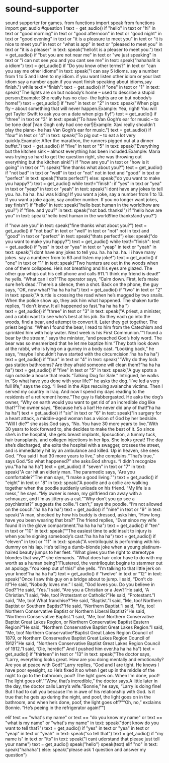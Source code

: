 # sound-supporter
sound supporter for games.
from functions import speak
from functions import get_audio
#question 1
text = get_audio()
if "hello" in text or "hi" in text or "good morning" in text or "good afternoon" in text or "good night" in text or "good evening" in text or "it is a pleasure to meet you" in text or "it is nice to meet you" in text or "what is app" in text or "pleased to meet you" in text or "it is a pleaser" in text:
	speak("hello!it is a pleaser to meet you.")
	text = get_audio()
	if "but you are not near me" in text or "we just speaking" in text or "i can not see you and you cant see me" in text:
		speak("hahaha!it is a idiom")
		text = get_audio()
		if "Do you know other terms?" in text or "can you say me other idioms" in text:
			speak("i can say 5 idioms. say a number from 1 to 5 and listen to my idiom. if you want listen other idiom or your last idiom say a number again.if you want finish speaking about idioms,say finish.")
			while text!="finish":
				text = get_audio()
				if "one" in text or "1" in text:
					speak("The lights are on but nobody’s home – used to describe a stupid person.Example: She really has no clue- the lights are on but nobody’s home!")
				text = get_audio()
				if "two" in text or "2" in text:
					speak("When pigs fly – about something that will never happen.Example: Yea, right! You will get Taylor Swift to ask you on a date when pigs fly!")
				text = get_audio()
				if "three" in text or "3" in text:
					speak("To have Van Gogh’s ear for music – to be tone deaf |Van Gogh only had one ear!|Example: Xavi really shouldn’t play the piano- he has Van Gogh’s ear for music.")
				text = get_audio()
				if "four" in text or "4" in text:
					speak("To pig out – to eat a lot very quickly.Example: After the marathon, the runners pigged out at a dinner buffet.")
				text = get_audio()
				if "five" in text or "5" in text:
					speak("Everything but the kitchen sink – almost everything has been included.Example: Maria was trying so hard to get the question right, she was throwing out everything but the kitchen sink!")
if "how are you" in text or "how is it going" in text or "":
	speak("fine thanks what about you?")
	text = get_audio()
	if "not bad" in text or "well" in text or "not" not in text and "good" in text or "perfect" in text:
		speak("thats perfect!")
	else:
		speak("do you want to make you happy?")
		text = get_audio()
		while text!="finish":
			if "yes" in text or "yea" in text or "yeap" in text or "yeah" in text:
				speak("i dont have any jokes to tell you. ha. ha ha. ha.i was kiding! If you want a joke, say a number from 1 to 13. If you want a joke again, say another number. If you no longer want jokes, say finish")
			if "hello" in text:
	speak("hello best human in the world!how are you?")
	if "fine. and you?" in text:
		speak("not bad. thanks!")
if "hello how are you" in text:
	speak("hello best human in the world!fine thanks!and you?")

if "how are you" in text:
	speak("fine thanks what about you?")
	text = get_audio()
	if "not bad" in text or "well" in text or "not" not in text and "good" in text or "perfect" in text:
		speak("thats perfect!")
	else:
		speak("do you want to make you happy?")
		text = get_audio()
		while text!="finish":
			text = get_audio()
			if "yes" in text or "yea" in text or "yeap" in text or "yeah" in text:
				speak("i dont have any jokes to tell you. ha. ha ha. ha. i i have many jokes. say a numbeer from  to 63 and listen my joke!")
			text = get_audio()
			if "one" in text or "1" in text:
				speak("Two hunters are out in the woods when one of them collapses. He’s not breathing and his eyes are glazed. The other guy whips out his cell phone and calls 911.“I think my friend is dead!” he yells. “What can I do?”The operator says, “Calm down. First, let’s make sure he’s dead.”There’s a silence, then a shot. Back on the phone, the guy says, “OK, now what?”ha ha ha ha")
			text = get_audio()
			if "two" in text or "2" in text:
				speak("A turtle is crossing the road when he’s mugged by two snails. When the police show up, they ask him what happened. The shaken turtle replies, “I don’t know. It all happened so fast.”ha ha ha ha ")		
			text = get_audio()
			if "three" in text or "3" in text:
				speak("A priest, a minister, and a rabbi want to see who’s best at his job. So they each go into the woods, find a bear, and attempt to convert it. Later they get together. The priest begins: “When I found the bear, I read to him from the Catechism and sprinkled him with holy water. Next week is his First Communion.”“I found a bear by the stream,” says the minister, “and preached God’s holy word. The bear was so mesmerized that he let me baptize him.”They both look down at the rabbi, who is lying on a gurney in a body cast. “Looking back,” he says, “maybe I shouldn’t have started with the circumcision.”ha ha ha ha")
			text = get_audio()
			if "four" in text or "4" in text:
				speak("“Why do they lock gas station bathrooms? Are they afraid someone will clean them?”ha ha ha ha")
			text = get_audio()
			if "five" in text or "5" in text:
				speak("A guy spots a sign outside a house that reads “Talking Dog for Sale.” Intrigued, he walks in.“So what have you done with your life?” he asks the dog.“I’ve led a very full life,” says the dog. “I lived in the Alps rescuing avalanche victims. Then I served my country in Iraq. And now I spend my days reading to the residents of a retirement home.”The guy is flabbergasted. He asks the dog’s owner, “Why on earth would you want to get rid of an incredible dog like that?”The owner says, “Because he’s a liar! He never did any of that!”ha ha ha ha")
			text = get_audio()
			if "six" in text or "6" in text:
				speak("In surgery for a heart attack, a middle-aged woman has a vision of God by her bedside. “Will I die?” she asks.God says, “No. You have 30 more years to live.”With 30 years to look forward to, she decides to make the best of it. So since she’s in the hospital, she gets breast implants, liposuction, a tummy tuck, hair transplants, and collagen injections in her lips. She looks great! The day she’s discharged, she exits the hospital with a swagger, crosses the street, and is immediately hit by an ambulance and killed. Up in heaven, she sees God. “You said I had 30 more years to live,” she complains.“That’s true,” says God.“So what happened?” she asks.God shrugs. “I didn’t recognize you.”ha ha ha ha")
			text = get_audio()
			if "seven" in text or "7" in text:
				speak("A car hit an elderly man. The paramedic says, “Are you comfortable?”The man says, “I make a good living.”")
			text = get_audio()
			if "eight" in text or "8" in text:
				speak("A poodle and a collie are walking together when the poodle suddenly unloads on his friend. “My life is a mess,” he says. “My owner is mean, my girlfriend ran away with a schnauzer, and I’m as jittery as a cat.”“Why don’t you go see a psychiatrist?” suggests the collie.“I can’t,” says the poodle. “I’m not allowed on the couch.”ha ha ha ha")
			text = get_audio()
			if "nine" in text or "9" in text:
				speak("A man, shocked by how his buddy is dressed, asks him, “How long have you been wearing that bra?” The friend replies, “Ever since my wife found it in the glove compartment.”ha ha ha ha")
			text = get_audio()
			if "ten" in text or "10" in text:
				speak("“The easiest time to add insult to injury is when you’re signing somebody’s cast.”ha ha ha ha")
			text = get_audio()
			if "eleven" in text or "11" in text:
				speak("A ventriloquist is performing with his dummy on his lap. He’s telling a dumb-blonde joke when a young platinum-haired beauty jumps to her feet. “What gives you the right to stereotype blondes that way?” she demands. “What does hair color have to do with my worth as a human being?”Flustered, the ventriloquist begins to stammer out an apology.“You keep out of this!” she yells. “I’m talking to that little jerk on your knee!”ha ha ha ha")
			text = get_audio()
			if "twelve" in text or "12" in text:
				speak("Once I saw this guy on a bridge about to jump. I said, “Don’t do it!”He said, “Nobody loves me.” I said, “God loves you. Do you believe in God?”He said, “Yes.”I said, “Are you a Christian or a Jew?”He said, “A Christian.”I said, “Me, too! Protestant or Catholic?”He said, “Protestant.”I said, “Me, too! What franchise?”He said, “Baptist.”I said, “Me, too! Northern Baptist or Southern Baptist?”He said, “Northern Baptist.”I said, “Me, too! Northern Conservative Baptist or Northern Liberal Baptist?”He said, “Northern Conservative Baptist.”I said, “Me, too! Northern Conservative Baptist Great Lakes Region, or Northern Conservative Baptist Eastern Region?”He said, “Northern Conservative Baptist Great Lakes Region.”I said, “Me, too! Northern Conservative†Baptist Great Lakes Region Council of 1879, or Northern Conservative Baptist Great Lakes Region Council of 1912?”He said, “Northern Conservative Baptist Great Lakes Region Council of 1912.”I said, “Die, heretic!” And I pushed him over.ha ha ha ha")
			text = get_audio()
			if "thirteen" in text or "13" in text:
				speak("The doctor says, “Larry, everything looks great. How are you doing mentally and emotionally? Are you at peace with God?”Larry replies, “God and I are tight. He knows I have poor eyesight, so He’s fixed it so when I get up in the middle of the night to go to the bathroom, poof! The light goes on. When I’m done, poof! The light goes off.”“Wow, that’s incredible,” the doctor says.A little later in the day, the doctor calls Larry’s wife.“Bonnie,” he says, “Larry is doing fine! But I had to call you because I’m in awe of his relationship with God. Is it true that he gets up during the night, and poof, the light goes on in the bathroom, and when he’s done, poof, the light goes off?”“Oh, no,” exclaims Bonnie. “He’s peeing in the refrigerator again!”")

elif text == "what's my name" or text == "do you know my name" or text == "what is my name" or "what's my name" in text:
	speak("dont know do you want to tell that?")
	text = get_audio()
	if "yes" in text or "yea" in text or "yeap" in text or "yeah" in text:
		speak("so tell that")
		text = get_audio()
		if "my name is" in text or "its" in text:
			speak("i cant uderstand that please just tell your name")
		text = get_audio()
		speak("hello")
		speak(text)
	elif "no" in text:
		speak("hahaha")
	else: 
		speak("please ask 1 question and answer my question")

